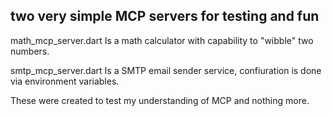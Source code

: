 ## two very simple MCP servers for testing and fun


math_mcp_server.dart Is a math calculator with capability to "wibble" two numbers.

smtp_mcp_server.dart Is a SMTP email sender service, confiuration is done via environment variables.

These were created to test my understanding of MCP and nothing more.